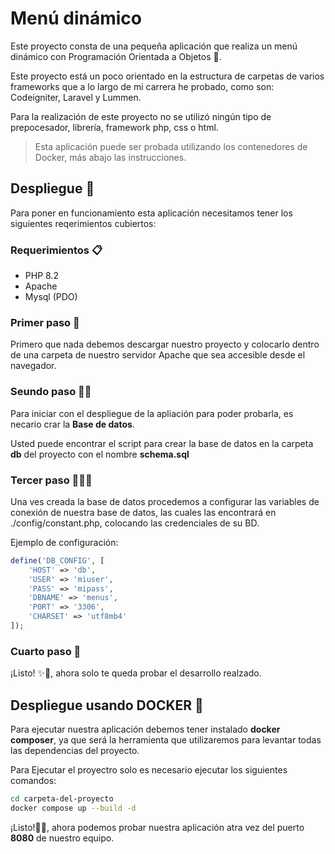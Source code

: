 # Menú dinámico

Este proyecto consta de una pequeña aplicación que realiza un menú dinámico con Programación Orientada a Objetos 🧩.

Este proyecto está un poco orientado en la estructura de carpetas de varios frameworks que a lo largo de mi carrera he probado, como son: Codeigniter, Laravel y Lummen.

Para la realización de este proyecto no se utilizó ningún tipo de prepocesador, librería, framework php, css o html.

> Esta aplicación puede ser probada utilizando los contenedores de Docker, más abajo las instrucciones.

## Despliegue 🚀

Para poner en funcionamiento esta aplicación necesitamos tener los siguientes reqerimientos cubiertos:

### Requerimientos 📋
- PHP 8.2
- Apache
- Mysql (PDO)


### Primer paso 🐾

Primero que nada debemos descargar nuestro proyecto y colocarlo dentro de una carpeta de nuestro servidor Apache que sea accesible desde el navegador.

### Seundo paso 🐾🐾

Para iniciar con el despliegue de la apliación para poder probarla, es necario crar la **Base de datos**.

Usted puede encontrar el script para crear la base de datos en la carpeta **db** del proyecto con el nombre **schema.sql**

### Tercer paso 🐾🐾🐾

Una ves creada la base de datos procedemos a configurar las variables de conexión de nuestra base de datos, las cuales las encontrará en ./config/constant.php, colocando las credenciales de su BD.

Ejemplo de configuración:

```php
define('DB_CONFIG', [
    'HOST' => 'db',
    'USER' => 'miuser',
    'PASS' => 'mipass',
    'DBNAME' => 'menus',
    'PORT' => '3306',
    'CHARSET' => 'utf8mb4'
]);
```

### Cuarto paso 🏅

¡Listo! ✨🎉, ahora solo te queda probar el desarrollo realzado.

## Despliegue usando DOCKER 🐳

Para ejecutar nuestra aplicación debemos tener instalado **docker composer**, ya que será la herramienta que utilizaremos para levantar todas las dependencias del proyecto.

Para Ejecutar el proyectro solo es necesario ejecutar los siguientes comandos:

```bash
cd carpeta-del-proyecto
docker compose up --build -d
```

¡Listo!🎉✨, ahora podemos probar nuestra aplicación atra vez del puerto **8080** de nuestro equipo.
